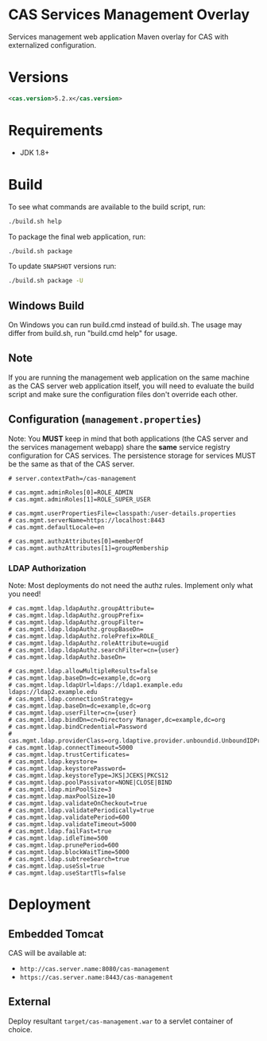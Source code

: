 CAS Services Management Overlay
============================

Services management web application Maven overlay for CAS with externalized configuration.


# Versions

```xml
<cas.version>5.2.x</cas.version>
```

# Requirements

* JDK 1.8+

# Build

To see what commands are available to the build script, run:

```bash
./build.sh help
```

To package the final web application, run:

```bash
./build.sh package
```

To update `SNAPSHOT` versions run:

```bash
./build.sh package -U
```

## Windows Build
On Windows you can run build.cmd instead of build.sh. The usage may differ from build.sh, run "build.cmd help" for usage.

## Note

If you are running the management web application on the same machine as the CAS server web application itself, 
you will need to evaluate the build script and make sure the configuration files don't override each other.

## Configuration (`management.properties`)
Note: You **MUST** keep in mind that both applications (the CAS server and the services management webapp) share the **same** service registry configuration for CAS services. The persistence storage for services MUST be the same as that of the CAS server.

````
# server.contextPath=/cas-management

# cas.mgmt.adminRoles[0]=ROLE_ADMIN
# cas.mgmt.adminRoles[1]=ROLE_SUPER_USER

# cas.mgmt.userPropertiesFile=classpath:/user-details.properties
# cas.mgmt.serverName=https://localhost:8443
# cas.mgmt.defaultLocale=en

# cas.mgmt.authzAttributes[0]=memberOf
# cas.mgmt.authzAttributes[1]=groupMembership
````

### LDAP Authorization
Note: Most deployments do not need the authz rules. Implement only what you need!
````
# cas.mgmt.ldap.ldapAuthz.groupAttribute=
# cas.mgmt.ldap.ldapAuthz.groupPrefix=
# cas.mgmt.ldap.ldapAuthz.groupFilter=
# cas.mgmt.ldap.ldapAuthz.groupBaseDn=
# cas.mgmt.ldap.ldapAuthz.rolePrefix=ROLE_
# cas.mgmt.ldap.ldapAuthz.roleAttribute=uugid
# cas.mgmt.ldap.ldapAuthz.searchFilter=cn={user}
# cas.mgmt.ldap.ldapAuthz.baseDn=

# cas.mgmt.ldap.allowMultipleResults=false
# cas.mgmt.ldap.baseDn=dc=example,dc=org
# cas.mgmt.ldap.ldapUrl=ldaps://ldap1.example.edu ldaps://ldap2.example.edu
# cas.mgmt.ldap.connectionStrategy=
# cas.mgmt.ldap.baseDn=dc=example,dc=org
# cas.mgmt.ldap.userFilter=cn={user}
# cas.mgmt.ldap.bindDn=cn=Directory Manager,dc=example,dc=org
# cas.mgmt.ldap.bindCredential=Password
# cas.mgmt.ldap.providerClass=org.ldaptive.provider.unboundid.UnboundIDProvider
# cas.mgmt.ldap.connectTimeout=5000
# cas.mgmt.ldap.trustCertificates=
# cas.mgmt.ldap.keystore=
# cas.mgmt.ldap.keystorePassword=
# cas.mgmt.ldap.keystoreType=JKS|JCEKS|PKCS12
# cas.mgmt.ldap.poolPassivator=NONE|CLOSE|BIND
# cas.mgmt.ldap.minPoolSize=3
# cas.mgmt.ldap.maxPoolSize=10
# cas.mgmt.ldap.validateOnCheckout=true
# cas.mgmt.ldap.validatePeriodically=true
# cas.mgmt.ldap.validatePeriod=600
# cas.mgmt.ldap.validateTimeout=5000
# cas.mgmt.ldap.failFast=true
# cas.mgmt.ldap.idleTime=500
# cas.mgmt.ldap.prunePeriod=600
# cas.mgmt.ldap.blockWaitTime=5000
# cas.mgmt.ldap.subtreeSearch=true
# cas.mgmt.ldap.useSsl=true
# cas.mgmt.ldap.useStartTls=false
````

# Deployment

## Embedded Tomcat

CAS will be available at:

* `http://cas.server.name:8080/cas-management`
* `https://cas.server.name:8443/cas-management`

## External

Deploy resultant `target/cas-management.war`  to a servlet container of choice.
